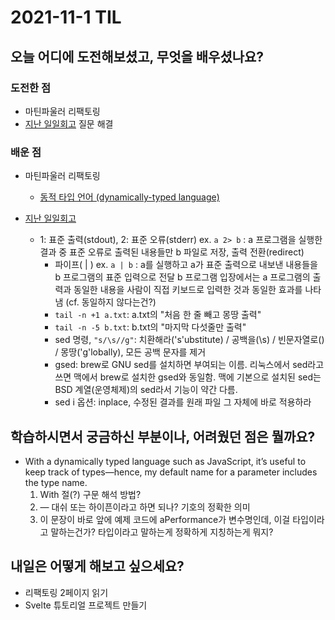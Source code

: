 # 2021-11-1 TIL

## 오늘 어디에 도전해보셨고, 무엇을 배우셨나요?

### 도전한 점

- 마틴파울러 리팩토링
- [지난 일일회고](https://github.com/dmydms/study/blob/main/TIL/2021-10-14.md) 질문 해결

### 배운 점

- 마틴파울러 리팩토링
  - [동적 타입 언어 (dynamically-typed language)](https://developer.mozilla.org/en-US/docs/Glossary/Dynamic_typing)

- [지난 일일회고](https://github.com/dmydms/study/blob/main/TIL/2021-10-14.md)
  - 1: 표준 출력(stdout), 2: 표준 오류(stderr)
    ex. `a 2> b` : a 프로그램을 실행한 결과 중 표준 오류로 출력된 내용들만 b 파일로 저장, 출력 전환(redirect)
    - 파이프( | )
    ex.  `a | b` : a를 실행하고 a가 표준 출력으로 내보낸 내용들을 b 프로그램의 표준 입력으로 전달
    b 프로그램 입장에서는 a 프로그램의 출력과 동일한 내용을 사람이 직접 키보드로 입력한 것과 동일한 효과를 나타냄 (cf. 동일하지 않다는건?)
    - `tail -n +1 a.txt`: a.txt의 "처음 한 줄 빼고 몽땅 출력"
    - `tail -n -5 b.txt`: b.txt의 "마지막 다섯줄만 출력"
    - sed 명령,  `"s/\s//g"`: 치환해라('s'ubstitute) / 공백을(\s) / 빈문자열로() / 몽땅('g'lobally), 모든 공백 문자를 제거
    - gsed: brew로 GNU sed를 설치하면 부여되는 이름. 리눅스에서 sed라고 쓰면 맥에서 brew로 설치한 gsed와 동일함. 맥에 기본으로 설치된 sed는 BSD 계열(운영체제)의 sed라서 기능이 약간 다름.
    - sed i 옵션: inplace, 수정된 결과를 원래 파일 그 자체에 바로 적용하라

## 학습하시면서 궁금하신 부분이나, 어려웠던 점은 뭘까요?

- With a dynamically typed language such as JavaScript, it’s useful to keep track of types—hence, my default name for a parameter includes the type name.
  1. With 절(?) 구문 해석 방법?
  2. — 대쉬 또는 하이픈이라고 하면 되나? 기호의 정확한 의미
  3. 이 문장이 바로 앞에 예제 코드에 aPerformance가 변수명인데, 이걸 타입이라고 말하는건가? 타입이라고 말하는게 정확하게 지칭하는게 뭐지?

## 내일은 어떻게 해보고 싶으세요?

- 리팩토링 2페이지 읽기
- Svelte 튜토리얼 프로젝트 만들기
